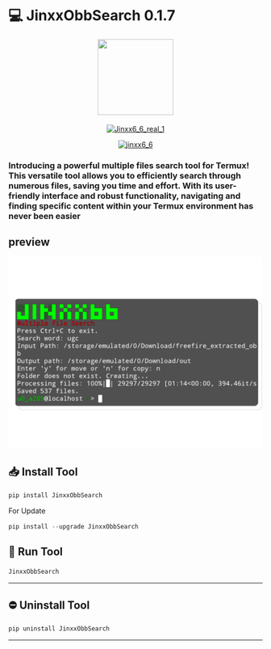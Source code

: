 # 💻 JinxxObbSearch 0.1.7

<p align="center">
    <!--     You can add your logo in the _src_ below -->
    <img width="150" height="150" src="https://raw.githubusercontent.com/jinix6/JinxxObbSearch1/main/New%20Project%2026%20%5B3746A45%5D.png?token=GHSAT0AAAAAACKQKA3M2EOHCGI3GJEYU2ACZLKF4FQ" />
</p>






<p align="center">
<!--     Add your own socials inside "href" -->
<a href="https://t.me/Jinxx6_6_real_1" target="blank"><img align="center" src="https://img.shields.io/badge/Telegram-2CA5E0?style=for-the-badge&logo=telegram&logoColor=white" alt="Jinxx6_6_real_1" /></a>
</p>



<p align="center">
<a href="https://www.instagram.com/jinxx6_6/?igshid=MzNlNGNkZWQ4Mg%3D%3D" target="blank"><img src="https://img.shields.io/badge/Instagram-E4405F?style=for-the-badge&logo=instagram&logoColor=white" alt="jinxx6_6"  /></a>
</p>






### Introducing a powerful **multiple files search tool** for Termux! This versatile tool allows you to efficiently search through numerous files, saving you time and effort. With its user-friendly interface and robust functionality, navigating and finding specific content within your Termux environment has never been easier



## preview
![screenshot](/screenshot.png)

## 📥 Install Tool
```python
pip install JinxxObbSearch
```
For Update
```python
pip install --upgrade JinxxObbSearch
```
## 🚀 Run Tool
```python
JinxxObbSearch
```
---
## ⛔ Uninstall Tool
```python
pip uninstall JinxxObbSearch
```
---
